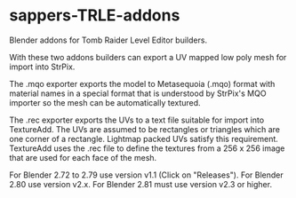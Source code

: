 sappers-TRLE-addons
===================

Blender addons for Tomb Raider Level Editor builders.

With these two addons builders can export a UV mapped low poly mesh for import into StrPix.

The .mqo exporter exports the model to Metasequoia (.mqo) format with material names in a special format that is understood by StrPix's MQO importer so the mesh can be automatically textured.

The .rec exporter exports the UVs to a text file suitable for import into TextureAdd.
The UVs are assumed to be rectangles or triangles which are one corner of a rectangle. Lightmap packed UVs satisfy this requirement.
TextureAdd uses the .rec file to define the textures from a 256 x 256 image that are used for each face of the mesh.

For Blender 2.72 to 2.79 use version v1.1 (Click on "Releases").
For Blender 2.80 use version v2.x.
For Blender 2.81 must use version v2.3 or higher. 
